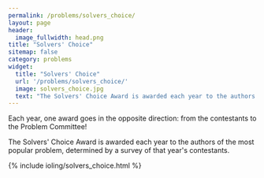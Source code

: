 ```yaml
---
permalink: /problems/solvers_choice/
layout: page
header:
  image_fullwidth: head.png
title: "Solvers' Choice"
sitemap: false
category: problems
widget:
  title: "Solvers' Choice"
  url: '/problems/solvers_choice/'
  image: solvers_choice.jpg
  text: "The Solvers' Choice Award is awarded each year to the authors of the most popular problem, determined by a survey of that year's contestants."
---
```


Each year, one award goes in the opposite direction: from the contestants to the Problem Committee! 

The Solvers' Choice Award is awarded each year to the authors of the most popular problem, determined by a survey of that year's contestants.

{% include ioling/solvers_choice.html %}
